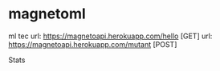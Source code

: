 # magnetoml
ml tec
url: https://magnetoapi.herokuapp.com/hello [GET] 
url: https://magnetoapi.herokuapp.com/mutant [POST]

<a name="notes"></a>
Stats
